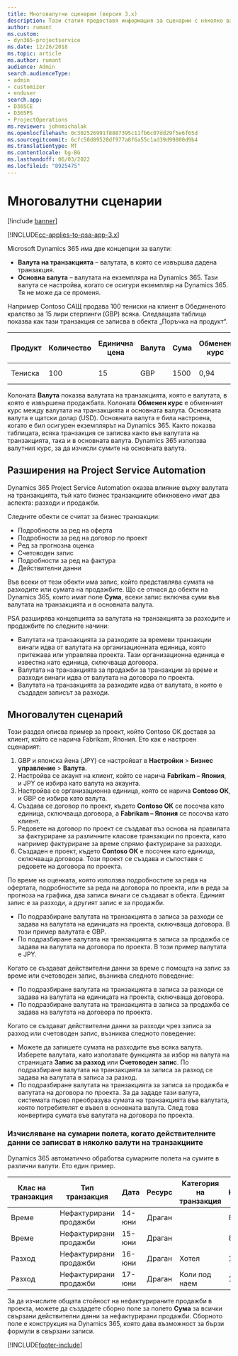 ```yaml
---
title: Многовалутни сценарии (версия 3.x)
description: Тази статия предоставя информация за сценарии с няколко валути.
author: rumant
ms.custom:
- dyn365-projectservice
ms.date: 12/26/2018
ms.topic: article
ms.author: rumant
audience: Admin
search.audienceType:
- admin
- customizer
- enduser
search.app:
- D365CE
- D365PS
- ProjectOperations
ms.reviewer: johnmichalak
ms.openlocfilehash: 0c302526991f8887395c11fb6c07dd29f5e6f65d
ms.sourcegitcommit: 6cfc50d89528df977a8f6a55c1ad39d99800d9b4
ms.translationtype: MT
ms.contentlocale: bg-BG
ms.lasthandoff: 06/03/2022
ms.locfileid: "8925475"
---
```

# <a name="multiple-currency-scenarios"></a>Многовалутни сценарии

[!include [banner](../includes/psa-now-project-operations.md)]

[!INCLUDE[cc-applies-to-psa-app-3.x](../includes/cc-applies-to-psa-app-3x.md)]

Microsoft Dynamics 365 има две концепции за валути:

- **Валута на транзакцията** – валутата, в която се извършва дадена транзакция. 
- **Основна валута** – валутата на екземпляра на Dynamics 365. Тази валута се настройва, когато се осигури екземпляр на Dynamics 365. Тя не може да се променя.

Например Contoso САЩ продава 100 тениски на клиент в Обединеното кралство за 15 лири стерлинги (GBP) всяка. Следващата таблица показва как тази транзакция се записва в обекта „Поръчка на продукт“.

| Продукт | Количество | Единична цена | Валута | Сума | Обменен курс | Единична цена (основна)| Сума (основна)|
|---------|----------|----------------|----------|--------|---------------|----------------------|--------------|
| Тениска | 100      | 15             | GBP      | 1500   | 0,94          | 17,25 щ.д.               | 1725 щ.д.       |

Колоната **Валута** показва валутата на транзакцията, която е валутата, в която е извършена продажбата. Колоната **Обменен курс** е обменният курс между валутата на транзакцията и основната валута. Основната валута е щатски долар (USD). Основната валута е била настроена, когато е бил осигурен екземплярът на Dynamics 365.
Както показва таблицата, всяка транзакция се записва както във валутата на транзакцията, така и в основната валута. Dynamics 365 използва валутния курс, за да изчисли сумите на основната валута.

## <a name="project-service-automation-extensions"></a>Разширения на Project Service Automation

Dynamics 365 Project Service Automation оказва влияние върху валутата на транзакцията, тъй като бизнес транзакциите обикновено имат два аспекта: разходи и продажби.

Следните обекти се считат за бизнес транзакции:

- Подробности за ред на оферта
- Подробности за ред на договор по проект
- Ред за прогнозна оценка
- Счетоводен запис
- Подробности за ред на фактура
- Действителни данни

Във всеки от тези обекти има запис, който представлява сумата на разходите или сумата на продажбите. Що се отнася до обекти на Dynamics 365, които имат поле **Сума**, всеки запис включва суми във валутата на транзакцията и в основната валута. 

PSA разширява концепцията за валутата на транзакцията за разходите и продажбите по следните начини:

- Валутата на транзакцията за разходите за времеви транзакции винаги идва от валутата на организационната единица, която притежава или управлява проекта. Тази организационна единица е известна като единица, сключваща договора.
- Валутата на транзакцията за продажби за транзакции за време и разходи винаги идва от валутата на договора по проекта.
- Валутата на транзакцията за разходите идва от валутата, в която е създаден записът за разходи.

## <a name="multiple-currency-scenario"></a>Многовалутен сценарий

Този раздел описва пример за проект, който Contoso ОК доставя за клиент, който се нарича Fabrikam, Япония. Ето как е настроен сценарият:

1. GBP и японска йена (JPY) се настройват в **Настройки** \> **Бизнес управление** \> **Валута**. 
2. Настройва се акаунт на клиент, който се нарича **Fabrikam – Япония**, и JPY се избира като валута на акаунта.
3. Настройва се организационна единица, която се нарича **Contoso ОК**, и GBP се избира като валута.
4. Създава се договор по проект, където **Contoso ОК** се посочва като единица, сключваща договора, а **Fabrikam – Япония** се посочва като клиент.
5. Редовете на договор по проект се създават въз основа на правилата за фактуриране за различните класове транзакции по проекта, като например фактуриране за време спрямо фактуриране за разходи.
6. Създаден е проект, където **Contoso ОК** е посочен като единица, сключваща договора. Този проект се създава и съпоставя с редовете на договора по проекта.


По време на оценката, която използва подробностите за реда на офертата, подробностите за реда на договора по проекта, или в реда за прогноза на графика, два записа винаги се създават в обекта. Единият запис е за разходи, а другият запис е за продажби.

- По подразбиране валутата на транзакцията в записа за разходи се задава на валутата на единицата на проекта, сключваща договора. В този пример валутата е GBP.
- По подразбиране валутата на транзакцията в записа за продажба се задава на валутата на договора по проекта. В този пример валутата е JPY.

Когато се създават действителни данни за време с помощта на запис за време или счетоводен запис, възниква следното поведение:

- По подразбиране валутата на транзакцията в записа за разходи се задава на валутата на единицата на проекта, сключваща договора.
- По подразбиране валутата на транзакцията в записа за продажба се задава на валутата на договора по проекта.

Когато се създават действителни данни за разходи чрез записа за разход или счетоводен запис, възниква следното поведение:

- Можете да запишете сумата на разходите във всяка валута. Изберете валутата, като използвате функцията за избор на валута на страницата **Запис за разход** или **Счетоводен запис**. По подразбиране валутата на транзакцията за записа за разход се задава на валутата в записа за разход. 
- По подразбиране валутата на транзакцията за записа за продажба е валутата на договора по проекта. За да зададе тази валута, системата първо преобразува сумата на транзакцията във валутата, която потребителят е въвел в основната валута. След това конвертира сумата във валутата на договора по проекта. 

### <a name="computing-roll-ups-when-project-actuals-are-recorded-in-multiple-transaction-currencies"></a>Изчисляване на сумарни полета, когато действителните данни се записват в няколко валути на транзакциите

Dynamics 365 автоматично обработва сумарните полета на сумите в различни валути. Ето един пример.

| Клас на транзакция | Тип транзакция| Дата   | Ресурс | Категория на транзакция | Количество | Единична цена | Сума      | Обменен курс | Сума в основна |
|-------------------|------------------|--------|----------|----------------------|----------|--------------|-------------|---------------|----------------|
| Време              | Нефактурирани продажби   | 14-юни | Драган  |                      | 8 часа    | 20 000 JPY    | 160 000 JPY | 123           | 1300,81 USD    |
| Време              | Нефактурирани продажби   | 15-юни | Драган  |                      | 8 часа    | 20 000 JPY    | 160 000 JPY | 123           | 1300,81 USD    |
| Разход           | Нефактурирани продажби   | 16-юни | Драган  | Хотел                | 1 ед.     | 250 EUR      | 250 EUR     | 0.94          | 265,95 USD     |
| Разход           | Нефактурирани продажби   | 17-юни | Драган  | Коли под наем           | 1 ед.     | 150 EUR      | 150 EUR     | 0,94          | 159,57 USD     |

За да изчислите общата стойност на нефактурираните продажби в проекта, можете да създадете сборно поле за полето **Сума** за всички свързани действителни данни за нефактурирани продажби. Сборното поле е конструкция на Dynamics 365, която дава възможност за бързи формули в свързани записи.


[!INCLUDE[footer-include](../includes/footer-banner.md)]
